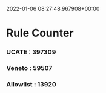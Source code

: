 2022-01-06 08:27:48.967908+00:00
# Rule Counter 
 ### UCATE : 397309

 ### Veneto : 59507

 ### Allowlist : 13920